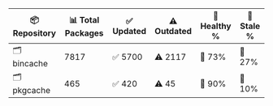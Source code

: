 | 📦 Repository | 📊 Total Packages | ✅ Updated | ⚠️ Outdated | 💚 Healthy % | 🔴 Stale % |
|---------------|-------------------|------------|-------------|-------------|------------|
| 🗂️ bincache | 7817 | ✅ 5700 | ⚠️ 2117 | 💚 73% | 🔴 27% |
| 🗂️ pkgcache | 465 | ✅ 420 | ⚠️ 45 | 💚 90% | 🔴 10% |
